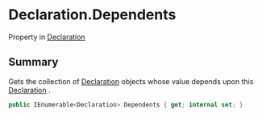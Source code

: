 # Declaration.Dependents

Property in [Declaration](/docs/api/csharp/yarn.compiler.declaration.md)

## Summary


Gets the collection of  [Declaration](yarn.compiler.declaration.md)  objects whose value
depends upon this  [Declaration](yarn.compiler.declaration.md) .


```csharp
public IEnumerable<Declaration> Dependents { get; internal set; }
```


